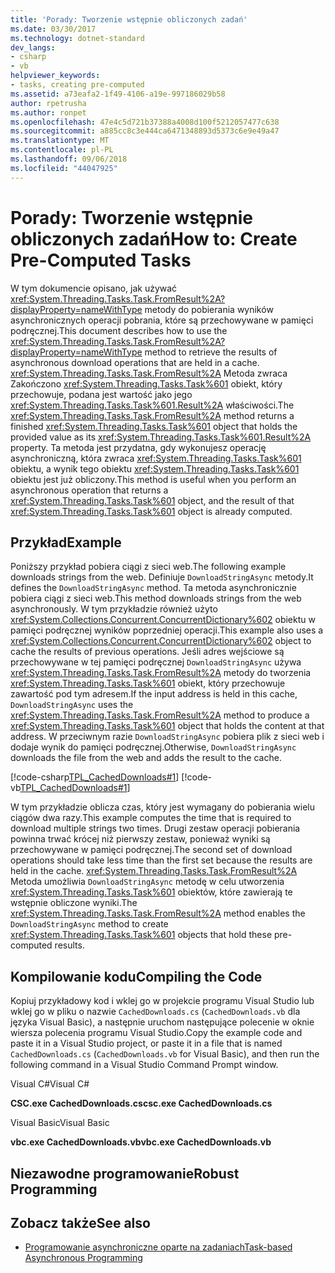 ```yaml
---
title: 'Porady: Tworzenie wstępnie obliczonych zadań'
ms.date: 03/30/2017
ms.technology: dotnet-standard
dev_langs:
- csharp
- vb
helpviewer_keywords:
- tasks, creating pre-computed
ms.assetid: a73eafa2-1f49-4106-a19e-997186029b58
author: rpetrusha
ms.author: ronpet
ms.openlocfilehash: 47e4c5d721b37388a4008d100f5212057477c638
ms.sourcegitcommit: a885cc8c3e444ca6471348893d5373c6e9e49a47
ms.translationtype: MT
ms.contentlocale: pl-PL
ms.lasthandoff: 09/06/2018
ms.locfileid: "44047925"
---
```

# <a name="how-to-create-pre-computed-tasks"></a><span data-ttu-id="413e6-102">Porady: Tworzenie wstępnie obliczonych zadań</span><span class="sxs-lookup"><span data-stu-id="413e6-102">How to: Create Pre-Computed Tasks</span></span>
<span data-ttu-id="413e6-103">W tym dokumencie opisano, jak używać <xref:System.Threading.Tasks.Task.FromResult%2A?displayProperty=nameWithType> metody do pobierania wyników asynchronicznych operacji pobrania, które są przechowywane w pamięci podręcznej.</span><span class="sxs-lookup"><span data-stu-id="413e6-103">This document describes how to use the <xref:System.Threading.Tasks.Task.FromResult%2A?displayProperty=nameWithType> method to retrieve the results of asynchronous download operations that are held in a cache.</span></span> <span data-ttu-id="413e6-104"><xref:System.Threading.Tasks.Task.FromResult%2A> Metoda zwraca Zakończono <xref:System.Threading.Tasks.Task%601> obiekt, który przechowuje, podana jest wartość jako jego <xref:System.Threading.Tasks.Task%601.Result%2A> właściwości.</span><span class="sxs-lookup"><span data-stu-id="413e6-104">The <xref:System.Threading.Tasks.Task.FromResult%2A> method returns a finished <xref:System.Threading.Tasks.Task%601> object that holds the provided value as its <xref:System.Threading.Tasks.Task%601.Result%2A> property.</span></span> <span data-ttu-id="413e6-105">Ta metoda jest przydatna, gdy wykonujesz operację asynchroniczną, która zwraca <xref:System.Threading.Tasks.Task%601> obiektu, a wynik tego obiektu <xref:System.Threading.Tasks.Task%601> obiektu jest już obliczony.</span><span class="sxs-lookup"><span data-stu-id="413e6-105">This method is useful when you perform an asynchronous operation that returns a <xref:System.Threading.Tasks.Task%601> object, and the result of that <xref:System.Threading.Tasks.Task%601> object is already computed.</span></span>  
  
## <a name="example"></a><span data-ttu-id="413e6-106">Przykład</span><span class="sxs-lookup"><span data-stu-id="413e6-106">Example</span></span>  
 <span data-ttu-id="413e6-107">Poniższy przykład pobiera ciągi z sieci web.</span><span class="sxs-lookup"><span data-stu-id="413e6-107">The following example downloads strings from the web.</span></span> <span data-ttu-id="413e6-108">Definiuje `DownloadStringAsync` metody.</span><span class="sxs-lookup"><span data-stu-id="413e6-108">It defines the `DownloadStringAsync` method.</span></span> <span data-ttu-id="413e6-109">Ta metoda asynchronicznie pobiera ciągi z sieci web.</span><span class="sxs-lookup"><span data-stu-id="413e6-109">This method downloads strings from the web asynchronously.</span></span> <span data-ttu-id="413e6-110">W tym przykładzie również użyto <xref:System.Collections.Concurrent.ConcurrentDictionary%602> obiektu w pamięci podręcznej wyników poprzedniej operacji.</span><span class="sxs-lookup"><span data-stu-id="413e6-110">This example also uses a <xref:System.Collections.Concurrent.ConcurrentDictionary%602> object to cache the results of previous operations.</span></span> <span data-ttu-id="413e6-111">Jeśli adres wejściowe są przechowywane w tej pamięci podręcznej `DownloadStringAsync` używa <xref:System.Threading.Tasks.Task.FromResult%2A> metody do tworzenia <xref:System.Threading.Tasks.Task%601> obiekt, który przechowuje zawartość pod tym adresem.</span><span class="sxs-lookup"><span data-stu-id="413e6-111">If the input address is held in this cache, `DownloadStringAsync` uses the <xref:System.Threading.Tasks.Task.FromResult%2A> method to produce a <xref:System.Threading.Tasks.Task%601> object that holds the content at that address.</span></span> <span data-ttu-id="413e6-112">W przeciwnym razie `DownloadStringAsync` pobiera plik z sieci web i dodaje wynik do pamięci podręcznej.</span><span class="sxs-lookup"><span data-stu-id="413e6-112">Otherwise, `DownloadStringAsync` downloads the file from the web and adds the result to the cache.</span></span>  
  
 [!code-csharp[TPL_CachedDownloads#1](../../../samples/snippets/csharp/VS_Snippets_Misc/tpl_cacheddownloads/cs/cacheddownloads.cs#1)]
 [!code-vb[TPL_CachedDownloads#1](../../../samples/snippets/visualbasic/VS_Snippets_Misc/tpl_cacheddownloads/vb/cacheddownloads.vb#1)]  
  
 <span data-ttu-id="413e6-113">W tym przykładzie oblicza czas, który jest wymagany do pobierania wielu ciągów dwa razy.</span><span class="sxs-lookup"><span data-stu-id="413e6-113">This example computes the time that is required to download multiple strings two times.</span></span> <span data-ttu-id="413e6-114">Drugi zestaw operacji pobierania powinna trwać krócej niż pierwszy zestaw, ponieważ wyniki są przechowywane w pamięci podręcznej.</span><span class="sxs-lookup"><span data-stu-id="413e6-114">The second set of download operations should take less time than the first set because the results are held in the cache.</span></span> <span data-ttu-id="413e6-115"><xref:System.Threading.Tasks.Task.FromResult%2A> Metoda umożliwia `DownloadStringAsync` metodę w celu utworzenia <xref:System.Threading.Tasks.Task%601> obiektów, które zawierają te wstępnie obliczone wyniki.</span><span class="sxs-lookup"><span data-stu-id="413e6-115">The <xref:System.Threading.Tasks.Task.FromResult%2A> method enables the `DownloadStringAsync` method to create <xref:System.Threading.Tasks.Task%601> objects that hold these pre-computed results.</span></span>  
  
## <a name="compiling-the-code"></a><span data-ttu-id="413e6-116">Kompilowanie kodu</span><span class="sxs-lookup"><span data-stu-id="413e6-116">Compiling the Code</span></span>  
 <span data-ttu-id="413e6-117">Kopiuj przykładowy kod i wklej go w projekcie programu Visual Studio lub wklej go w pliku o nazwie `CachedDownloads.cs` (`CachedDownloads.vb` dla języka Visual Basic), a następnie uruchom następujące polecenie w oknie wiersza polecenia programu Visual Studio.</span><span class="sxs-lookup"><span data-stu-id="413e6-117">Copy the example code and paste it in a Visual Studio project, or paste it in a file that is named `CachedDownloads.cs` (`CachedDownloads.vb` for Visual Basic), and then run the following command in a Visual Studio Command Prompt window.</span></span>  
  
 <span data-ttu-id="413e6-118">Visual C#</span><span class="sxs-lookup"><span data-stu-id="413e6-118">Visual C#</span></span>  
  
 <span data-ttu-id="413e6-119">**CSC.exe CachedDownloads.cs**</span><span class="sxs-lookup"><span data-stu-id="413e6-119">**csc.exe CachedDownloads.cs**</span></span>  
  
 <span data-ttu-id="413e6-120">Visual Basic</span><span class="sxs-lookup"><span data-stu-id="413e6-120">Visual Basic</span></span>  
  
 <span data-ttu-id="413e6-121">**vbc.exe CachedDownloads.vb**</span><span class="sxs-lookup"><span data-stu-id="413e6-121">**vbc.exe CachedDownloads.vb**</span></span>  
  
## <a name="robust-programming"></a><span data-ttu-id="413e6-122">Niezawodne programowanie</span><span class="sxs-lookup"><span data-stu-id="413e6-122">Robust Programming</span></span>  
  
## <a name="see-also"></a><span data-ttu-id="413e6-123">Zobacz także</span><span class="sxs-lookup"><span data-stu-id="413e6-123">See also</span></span>

- [<span data-ttu-id="413e6-124">Programowanie asynchroniczne oparte na zadaniach</span><span class="sxs-lookup"><span data-stu-id="413e6-124">Task-based Asynchronous Programming</span></span>](../../../docs/standard/parallel-programming/task-based-asynchronous-programming.md)
